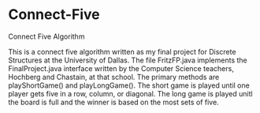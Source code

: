 # Connect-Five
Connect Five Algorithm

This is a connect five algorithm written as my final project for Discrete Structures at the University of Dallas. The file FritzFP.java implements the FinalProject.java interface 
written by the Computer Science teachers, Hochberg and Chastain, at that school. The primary methods are playShortGame() and playLongGame(). The short game is played until one player
gets five in a row, column, or diagonal. The long game is played unitl the board is full and the winner is based on the most sets of five.

